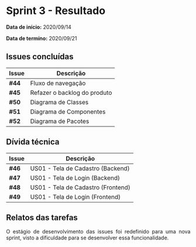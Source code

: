 # Sprint 3 - Resultado

**Data de início:** 2020/09/14

**Data de termíno:** 2020/09/21

## Issues concluídas

|Issue|Descrição|
|-----|---------|
|**#44**|Fluxo de navegação|
|**#45**|Refazer o backlog do produto|
|**#50**|Diagrama de Classes|
|**#51**|Diagrama de Componentes|
|**#52**|Diagrama de Pacotes|

## Dívida técnica

|Issue|Descrição|
|-----|---------|
|**#46**|US01 - Tela de Cadastro (Backend)|
|**#47**|US01 - Tela de Login (Backend)|
|**#48**|US01 - Tela de Cadastro (Frontend)|
|**#49**|US01 - Tela de Login (Frontend)|

## Relatos das tarefas

<p align="justify"> O estágio de desenvolvimento das issues foi redefinido para uma nova sprint, visto a dificuldade para se desenvolver essa funcionalidade.</p>